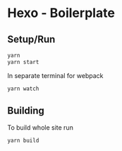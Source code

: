 # Hexo - Boilerplate

## Setup/Run

```sh
yarn
yarn start
```
In separate terminal for webpack
```sh
yarn watch
```

## Building

To build whole site run
```sh
yarn build
```
